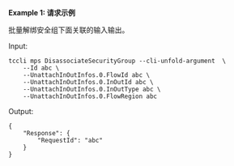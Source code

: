 **Example 1: 请求示例**

批量解绑安全组下面关联的输入输出。

Input: 

```
tccli mps DisassociateSecurityGroup --cli-unfold-argument  \
    --Id abc \
    --UnattachInOutInfos.0.FlowId abc \
    --UnattachInOutInfos.0.InOutId abc \
    --UnattachInOutInfos.0.InOutType abc \
    --UnattachInOutInfos.0.FlowRegion abc
```

Output: 
```
{
    "Response": {
        "RequestId": "abc"
    }
}
```

